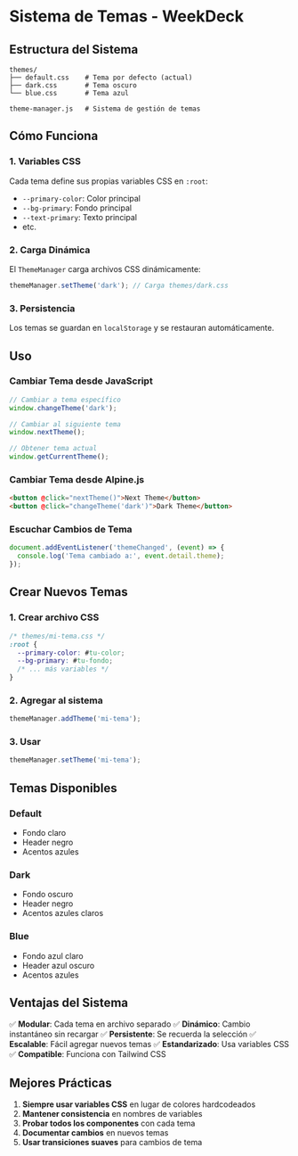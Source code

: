 # Sistema de Temas - WeekDeck

## Estructura del Sistema

```
themes/
├── default.css    # Tema por defecto (actual)
├── dark.css       # Tema oscuro
└── blue.css       # Tema azul

theme-manager.js   # Sistema de gestión de temas
```

## Cómo Funciona

### 1. **Variables CSS**
Cada tema define sus propias variables CSS en `:root`:
- `--primary-color`: Color principal
- `--bg-primary`: Fondo principal
- `--text-primary`: Texto principal
- etc.

### 2. **Carga Dinámica**
El `ThemeManager` carga archivos CSS dinámicamente:
```javascript
themeManager.setTheme('dark'); // Carga themes/dark.css
```

### 3. **Persistencia**
Los temas se guardan en `localStorage` y se restauran automáticamente.

## Uso

### Cambiar Tema desde JavaScript
```javascript
// Cambiar a tema específico
window.changeTheme('dark');

// Cambiar al siguiente tema
window.nextTheme();

// Obtener tema actual
window.getCurrentTheme();
```

### Cambiar Tema desde Alpine.js
```html
<button @click="nextTheme()">Next Theme</button>
<button @click="changeTheme('dark')">Dark Theme</button>
```

### Escuchar Cambios de Tema
```javascript
document.addEventListener('themeChanged', (event) => {
  console.log('Tema cambiado a:', event.detail.theme);
});
```

## Crear Nuevos Temas

### 1. Crear archivo CSS
```css
/* themes/mi-tema.css */
:root {
  --primary-color: #tu-color;
  --bg-primary: #tu-fondo;
  /* ... más variables */
}
```

### 2. Agregar al sistema
```javascript
themeManager.addTheme('mi-tema');
```

### 3. Usar
```javascript
themeManager.setTheme('mi-tema');
```

## Temas Disponibles

### Default
- Fondo claro
- Header negro
- Acentos azules

### Dark
- Fondo oscuro
- Header negro
- Acentos azules claros

### Blue
- Fondo azul claro
- Header azul oscuro
- Acentos azules

## Ventajas del Sistema

✅ **Modular**: Cada tema en archivo separado
✅ **Dinámico**: Cambio instantáneo sin recargar
✅ **Persistente**: Se recuerda la selección
✅ **Escalable**: Fácil agregar nuevos temas
✅ **Estandarizado**: Usa variables CSS
✅ **Compatible**: Funciona con Tailwind CSS

## Mejores Prácticas

1. **Siempre usar variables CSS** en lugar de colores hardcodeados
2. **Mantener consistencia** en nombres de variables
3. **Probar todos los componentes** con cada tema
4. **Documentar cambios** en nuevos temas
5. **Usar transiciones suaves** para cambios de tema 